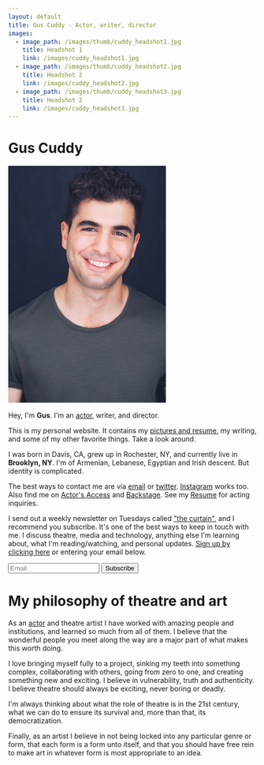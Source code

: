 ```yaml
---
layout: default
title: Gus Cuddy - Actor, writer, director
images:
  - image_path: /images/thumb/cuddy_headshot1.jpg
    title: Headshot 1
    link: /images/cuddy_headshot1.jpg
  - image_path: /images/thumb/cuddy_headshot2.jpg
    title: Headshot 2
    link: /images/cuddy_headshot2.jpg
  - image_path: /images/thumb/cuddy_headshot3.jpg
    title: Headshot 2
    link: /images/cuddy_headshot3.jpg
---
```


<h1 class="f3-ns f2">Gus Cuddy</h1>

<a href="/images/cuddy_headshot3.jpg">
  <img src="/images/thumb/cuddy_headshot3.jpg" class ="w-50" alt="Headshot"/>
</a>


Hey, I'm **Gus**.  I'm an [actor](/resume), writer, and director.

This is my personal website. It contains my [pictures and resume](/resume), my writing, and some of my other favorite things. Take a look around.

I was born in Davis, CA, grew up in Rochester, NY, and currently live in **Brooklyn, NY**. I'm of Armenian, Lebanese, Egyptian and Irish descent. But identity is complicated.

The best ways to contact me are via [email](mailto:gus.cuddy@gmail.com) or [twitter](http://twitter.com/guscuddy). [Instagram](http://instagram.com/guscuddy) works too. Also find me on [Actor's Access](http://resumes.actorsaccess.com/guscuddy) and [Backstage](http://backstage.com/u/guscuddy). See my [Resume](/resume) for acting inquiries.

I send out a weekly newsletter on Tuesdays called ["the curtain"](http://guscuddy.substack.com), and I recommend you subscribe. It's one of the best ways to keep in touch with me. I discuss theatre, media and technology, anything else I'm learning about, what I'm reading/watching, and personal updates. [Sign up by clicking here](http://guscuddy.substack.com) or entering your email below.

<div class="form-container pv2">

<form name="submit-to-google-sheet" class="mw7">
  <div class="cf">
  <input class="f6 f5-l input-reset bn fl black bg-white pa3 lh-solid w-100 w-75-m w-80-l br2-ns br--left-ns" name="email" type="email" placeholder="Email" required>
  <button type="submit" class="f6 f5-l button-reset fl pv3 tc bn bg-animate bg-black hover-bg-red white pointer w-100 w-25-m w-20-l br2-ns br--right-ns">Subscribe</button>
  </div>
</form>

<p class="js-success-message is-hidden" style="display: none;">Success!</p>
<p class="js-error-message is-hidden" style="display: none;">Error!</p>

</div>

<script>
  const scriptURL = 'https://script.google.com/macros/s/AKfycbztKAnb0jXzNot8bvrAIhzCCTS5A_AuOq-1djh4gYd4i-8s2Ak/exec'
  const form = document.forms['submit-to-google-sheet']
  const successMessage = document.querySelector('.js-success-message')
  const errorMessage = document.querySelector('.js-error-message')

  form.addEventListener('submit', e => {
    e.preventDefault()
    fetch(scriptURL, { method: 'POST', body: new FormData(form)})
      .then(response => showSuccessMessage(response))
      .catch(error => showErrorMessage(error))
  })

  function showSuccessMessage (response) {
    console.log('Success!', response)
    setTimeout(() => {
      successMessage.style.display = "block";
    }, 500)
  }

  function showErrorMessage (error) {
    console.error('Error!', error.message)
    setTimeout(() => {
      errorMessage.style.display = "block";
    }, 500)
  }

</script>


<h1 class="f4">My philosophy of theatre and art</h1>

As an [actor](/resume) and theatre artist I have worked with amazing people and institutions, and learned so much from all of them. I believe that the wonderful people you meet along the way are a major part of what makes this worth doing.

I love bringing myself fully to a project, sinking my teeth into something complex, collaborating with others, going from zero to one, and creating something new and exciting. I believe in vulnerability, truth and authenticity. I believe theatre should always be exciting, never boring or deadly.

I'm always thinking about what the role of theatre is in the 21st century, what we can do to ensure its survival and, more than that, its democratization.

Finally, as an artist I believe in not being locked into any particular genre or form, that each form is a form unto itself, and that you should have free rein to make art in whatever form is most appropriate to an idea.

<!-- Questions like:

* How do we democratize theatre, improving accessibility and diversity?
* How do we make a truly great, exciting, electric live experience?
* How can theatre use the internet?
* How does theatre interact and define itself in relation to other narrative (and non-narrative) mediums?
* What are the nature of stories? Is theatre simply storytelling, or something else entirely? -->

<!-- <h1 class="f4">Subscribe to my newsletter</h1>

Enter your email below to keep up with what I do! You can read the archive of my weekly newsletter [here](https://guscuddy.substack.com/archive). *(And if the form isn't working, you can always subsrcibe by [clicking here](http://guscuddy.substack.com).)* -->
